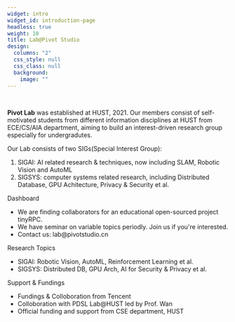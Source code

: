 ```yaml
---
widget: intro
widget_id: introduction-page
headless: true
weight: 10
title: Lab@Pivot Studio
design:
  columns: "2"
  css_style: null
  css_class: null
  background:
    image: ""
---
```


<div class="row">
  <div class="col-12 col-lg-8">
    <br>

**Pivot Lab** was established at HUST, 2021. Our members consist of self-motivated students from different information disciplines at HUST from ECE/CS/AIA department, aiming to build an interest-driven research group especially for undergradutes.

Our Lab consists of two SIGs(Special Interest Group): 

1. SIGAI: AI related research & techniques, now including SLAM, Robotic Vision and AutoML
2. SIGSYS: computer systems related research, including Distributed Database, GPU Achitecture, Privacy & Security et al.
    </div>
 <div class="col-12 col-lg-4">
         <div class="col-md-7">
            <div class="section-subheading">Dashboard</div>
        <ul class="ul-interests mb-0">
          <li>We are finding collaborators for an educational open-sourced project tinyRPC.</li>
          <li>We have seminar on variable topics periodly. Join us if you're interested.</li>
          <li>Contact us: lab@pivotstudio.cn</li>
        </ul>
      </div>
   </div>
  </div>
   <div class="row">
      <div class="col-md-7">
            <div class="section-subheading">Research Topics</div>
        <ul class="ul-interests mb-0">
          <li>SIGAI: Robotic Vision, AutoML, Reinforcement Learning et al.</li>
          <li>SIGSYS: Distributed DB, GPU Arch, AI for Security & Privacy et al.</li>
        </ul>
      </div>
      <div class="col-md-7">
            <div class="section-subheading">Support & Fundings</div>
        <ul class="ul-interests mb-0">
          <li>Fundings & Colloboration from Tencent</li>
          <li>Colloboration with PDSL Lab@HUST led by Prof. Wan</li>
          <li>Official funding and support from CSE department, HUST</li>
        </ul>
      </div>
     </div>
